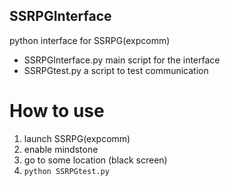 ## SSRPGInterface
python interface for SSRPG(expcomm)
- SSRPGInterface.py main script for the interface
- SSRPGtest.py a script to test communication

# How to use
1. launch SSRPG(expcomm)
2. enable mindstone
3. go to some location (black screen)
4. `python SSRPGtest.py`